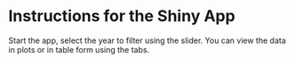 # Instructions for the Shiny App
Start the app, select the year to filter using the slider.
You can view the data in plots or in table form using the tabs.
